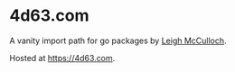 # 4d63.com

A vanity import path for go packages by [Leigh McCulloch](https://leighmcculloch.com).

Hosted at https://4d63.com.
